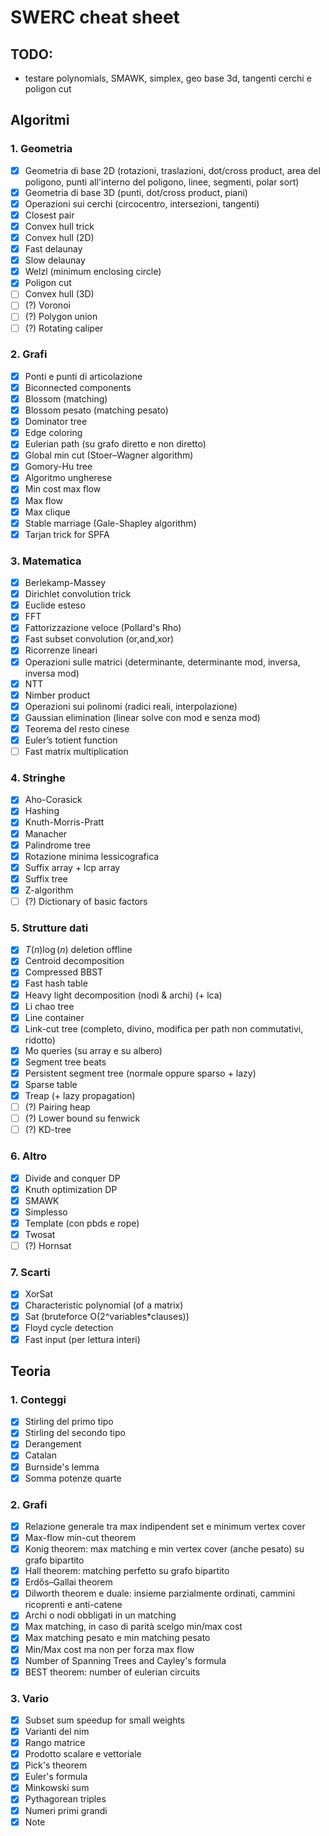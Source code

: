 # SWERC cheat sheet

## TODO:

- testare polynomials, SMAWK, simplex, geo base 3d, tangenti cerchi e poligon cut

## Algoritmi

### 1. Geometria

- [x] Geometria di base 2D (rotazioni, traslazioni, dot/cross product, area del poligono, punti all'interno del poligono, linee, segmenti, polar sort)
- [x] Geometria di base 3D (punti, dot/cross product, piani)
- [x] Operazioni sui cerchi (circocentro, intersezioni, tangenti)
- [x] Closest pair
- [x] Convex hull trick
- [x] Convex hull (2D)
- [x] Fast delaunay
- [x] Slow delaunay
- [x] Welzl (minimum enclosing circle)
- [x] Poligon cut
- [ ] Convex hull (3D)
- [ ] (?) Voronoi
- [ ] (?) Polygon union
- [ ] (?) Rotating caliper

### 2. Grafi

- [x] Ponti e punti di articolazione
- [x] Biconnected components
- [x] Blossom (matching)
- [x] Blossom pesato (matching pesato)
- [x] Dominator tree
- [x] Edge coloring
- [x] Eulerian path (su grafo diretto e non diretto)
- [x] Global min cut (Stoer–Wagner algorithm)
- [x] Gomory-Hu tree 
- [x] Algoritmo ungherese
- [x] Min cost max flow
- [x] Max flow
- [x] Max clique
- [x] Stable marriage (Gale-Shapley algorithm)
- [x] Tarjan trick for SPFA

### 3. Matematica

- [x] Berlekamp-Massey
- [x] Dirichlet convolution trick
- [x] Euclide esteso
- [x] FFT
- [x] Fattorizzazione veloce (Pollard's Rho)
- [x] Fast subset convolution (or,and,xor)
- [x] Ricorrenze lineari
- [x] Operazioni sulle matrici (determinante, determinante mod, inversa, inversa mod)
- [x] NTT
- [x] Nimber product
- [x] Operazioni sui polinomi (radici reali, interpolazione)
- [x] Gaussian elimination (linear solve con mod e senza mod)
- [x] Teorema del resto cinese
- [x] Euler’s totient function
- [ ] Fast matrix multiplication

### 4. Stringhe

- [x] Aho-Corasick
- [x] Hashing
- [x] Knuth-Morris-Pratt
- [x] Manacher
- [x] Palindrome tree
- [x] Rotazione minima lessicografica
- [x] Suffix array + lcp array
- [x] Suffix tree
- [x] Z-algorithm
- [ ] (?) Dictionary of basic factors

### 5. Strutture dati

- [x] $T(n)\log(n)$ deletion offline
- [x] Centroid decomposition
- [x] Compressed BBST
- [x] Fast hash table
- [x] Heavy light decomposition (nodi & archi) (+ lca)
- [x] Li chao tree
- [x] Line container
- [x] Link-cut tree (completo, divino, modifica per path non commutativi, ridotto)
- [x] Mo queries (su array e su albero)
- [x] Segment tree beats
- [x] Persistent segment tree (normale oppure sparso + lazy)
- [x] Sparse table
- [x] Treap (+ lazy propagation)
- [ ] (?) Pairing heap
- [ ] (?) Lower bound su fenwick
- [ ] (?) KD-tree

### 6. Altro

- [x] Divide and conquer DP
- [x] Knuth optimization DP
- [x] SMAWK
- [x] Simplesso
- [x] Template (con pbds e rope)
- [x] Twosat
- [ ] (?) Hornsat

### 7. Scarti

- [x] XorSat
- [x] Characteristic polynomial (of a matrix)
- [x] Sat (bruteforce O(2^variables*clauses))
- [x] Floyd cycle detection
- [x] Fast input (per lettura interi)

## Teoria

### 1. Conteggi

- [x] Stirling del primo tipo
- [x] Stirling del secondo tipo
- [x] Derangement
- [x] Catalan
- [x] Burnside's lemma
- [x] Somma potenze quarte

### 2. Grafi

- [x] Relazione generale tra max indipendent set e minimum vertex cover
- [x] Max-flow min-cut theorem
- [x] Konig theorem: max matching e min vertex cover (anche pesato) su grafo bipartito
- [x] Hall theorem: matching perfetto su grafo bipartito
- [x] Erdős–Gallai theorem
- [x] Dilworth theorem e duale: insieme parzialmente ordinati, cammini ricoprenti e anti-catene
- [x] Archi o nodi obbligati in un matching
- [x] Max matching, in caso di parità scelgo min/max cost
- [x] Max matching pesato e min matching pesato
- [x] Min/Max cost ma non per forza max flow
- [x] Number of Spanning Trees and Cayley's formula
- [x] BEST theorem: number of eulerian circuits

### 3. Vario

- [x] Subset sum speedup for small weights
- [x] Varianti del nim
- [x] Rango matrice
- [x] Prodotto scalare e vettoriale
- [x] Pick's theorem
- [x] Euler's formula
- [x] Minkowski sum
- [x] Pythagorean triples
- [x] Numeri primi grandi
- [x] Note
